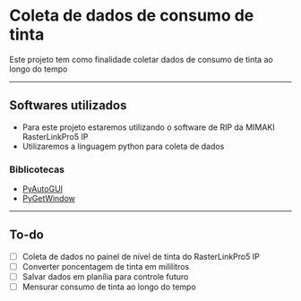 # Coleta de dados de consumo de tinta
 Este projeto tem como finalidade coletar dados de consumo de tinta ao longo do tempo
 
 ---

 ## Softwares utilizados
 * Para este projeto estaremos utilizando o software de RIP da MIMAKI RasterLinkPro5 IP
 * Utilizaremos a linguagem python para coleta de dados
 ### Biblicotecas 
 * [PyAutoGUI](https://pyautogui.readthedocs.io/)
 * [PyGetWindow](https://pygetwindow.readthedocs.io/en/latest/)

---

## To-do
 - [ ] Coleta de dados no painel de nível de tinta do RasterLinkPro5 IP
 - [ ] Converter poncentagem de tinta em mililitros
 - [ ] Salvar dados em planília para controle futuro
 - [ ] Mensurar consumo de tinta ao longo do tempo

